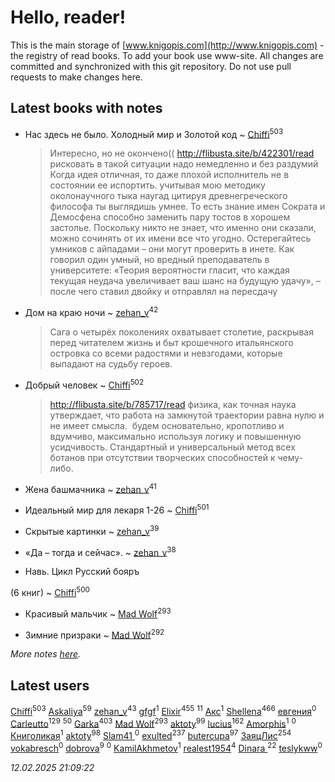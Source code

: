 # Hello, reader!
This is the main storage of [www.knigopis.com](http://www.knigopis.com) - the registry of read books.
To add your book use www-site. All changes are committed and synchronized with this git repository.
Do not use pull requests to make changes here.


## Latest books with notes
* Нас здесь не было. Холодный мир и Золотой код ~ [Chiffi](users/105/105831994080785626680-google)<sup>503</sup>
    > Интересно, но не окончено((
    > http://flibusta.site/b/422301/read
    > рисковать в такой ситуации надо немедленно и без раздумий
    > Когда идея отличная, то даже плохой исполнитель не в состоянии ее испортить.
    > учитывая мою методику околонаучного тыка наугад
    > цитируя древнегреческого философа ты выглядишь умнее. То есть знание имен Сократа и Демосфена способно заменить пару тостов в хорошем застолье. Поскольку никто не знает, что именно они сказали, можно сочинять от их имени все что угодно. Остерегайтесь умников с айпадами – они могут проверить в инете.
    > Как говорил один умный, но вредный преподаватель в университете: «Теория вероятности гласит, что каждая текущая неудача увеличивает ваш шанс на будущую удачу», – после чего ставил двойку и отправлял на пересдачу

* Дом на краю ночи ~ [zehan_v](users/174/174598622-vkontakte)<sup>42</sup>
    > Сага о четырёх поколениях охватывает столетие, раскрывая перед читателем жизнь и быт крошечного итальянского островка со всеми радостями и невзгодами, которые выпадают на судьбу героев.

* Добрый человек ~ [Chiffi](users/105/105831994080785626680-google)<sup>502</sup>
    > http://flibusta.site/b/785717/read
    > физика, как точная наука утверждает, что работа на замкнутой траектории равна нулю и не имеет смысла. 
    > будем основательно, кропотливо и вдумчиво, максимально используя логику и повышенную усидчивость. Стандартный и универсальный метод всех ботанов при отсутствии творческих способностей к чему-либо.

* Жена башмачника ~ [zehan_v](users/174/174598622-vkontakte)<sup>41</sup>

* Идеальный мир для лекаря 1-26 ~ [Chiffi](users/105/105831994080785626680-google)<sup>501</sup>

* Скрытые картинки ~ [zehan_v](users/174/174598622-vkontakte)<sup>39</sup>

* «Да – тогда и сейчас». ~ [zehan_v](users/174/174598622-vkontakte)<sup>38</sup>

* Навь. Цикл Русский бояръ

 (6 книг) ~ [Chiffi](users/105/105831994080785626680-google)<sup>500</sup>

* Красивый мальчик ~ [Mad Wolf](users/947/94738840-vkontakte)<sup>293</sup>

* Зимние призраки ~ [Mad Wolf](users/947/94738840-vkontakte)<sup>292</sup>


_More notes [here](latest_books_with_notes.md)._


## Latest users
[Chiffi](users/105/105831994080785626680-google)<sup>503</sup> 
[Askaliya](users/326/326783541-vkontakte)<sup>59</sup> 
[zehan_v](users/174/174598622-vkontakte)<sup>43</sup> 
[gfgf](users/116/116019493327313578692-google)<sup>1</sup> 
[Elixir](users/115/115826717712507836033-google)<sup>455</sup> 
[](users/105/105803270930838059244-google)<sup>11</sup> 
[Акс](users/105/105584644059159770670-google)<sup>1</sup> 
[Shellena](users/134/13413591548892934957-mailru)<sup>466</sup> 
[евгения](users/108/108327816194861875647-google)<sup>0</sup> 
[Carleutto](users/118/118270319028469737508-google)<sup>129</sup> 
[](users/107/107756383717359753203-google)<sup>50</sup> 
[Garka](users/115/115753719718250012620-google)<sup>403</sup> 
[Mad Wolf](users/947/94738840-vkontakte)<sup>293</sup> 
[aktoty](users/115/115891840326495240870-google)<sup>99</sup> 
[lucius](users/113/113248293394986559131-google)<sup>162</sup> 
[Amorphis](users/111/111813311426128919318-google)<sup>1</sup> 
[](users/537/5373417-vkontakte)<sup>0</sup> 
[Книголикая](users/118/118445323552824972692-google)<sup>1</sup> 
[aktoty](users/275/275766107-vkontakte)<sup>98</sup> 
[Slam41 ](users/103/103558184911332019716-google)<sup>0</sup> 
[exulted](users/100/100599204551896265722-google)<sup>237</sup> 
[butercupa](users/193/193697993-vkontakte)<sup>97</sup> 
[ЗаяцЛис](users/112/112388384595246311466-google)<sup>254</sup> 
[vokabresch](users/109/109100428262719456108-google)<sup>0</sup> 
[dobrova](users/606/6069210-vkontakte)<sup>9</sup> 
[](users/858/858967472-vkontakte)<sup>0</sup> 
[KamilAkhmetov](users/116/116472858042498200155-google)<sup>1</sup> 
[realest1954](users/439/439398-vkontakte)<sup>4</sup> 
[Dinara ](users/107/107718177426132290975-google)<sup>22</sup> 
[teslykww](users/507/50777839-vkontakte)<sup>0</sup> 


_12.02.2025 21:09:22_
